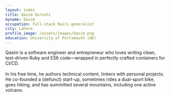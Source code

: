 ```yaml
---
layout: index
title: Qasim Qureshi
myname: Qasim
occupation: Full-stack Rails generalist
city: Lahore
profile_image: /assets/images/Qasim.png
education: University of Portsmouth (UK)
---
```


Qasim is a software engineer and entrepreneur who loves writing clean, test-driven Ruby and ES6 code—wrapped in perfectly crafted containers for CI/CD. 
\
\
In his free time, he authors technical content, tinkers with personal projects. He co-founded a (defunct) start-up, sometimes rides a dual-sport bike, goes hiking, and has summitted several mountains, including one active volcano.
